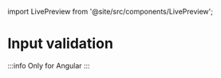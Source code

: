 import LivePreview from '@site/src/components/LivePreview';

# Input validation

:::info
Only for Angular
:::

<LivePreview name="validation" height="12rem" framework="angular"></LivePreview>
